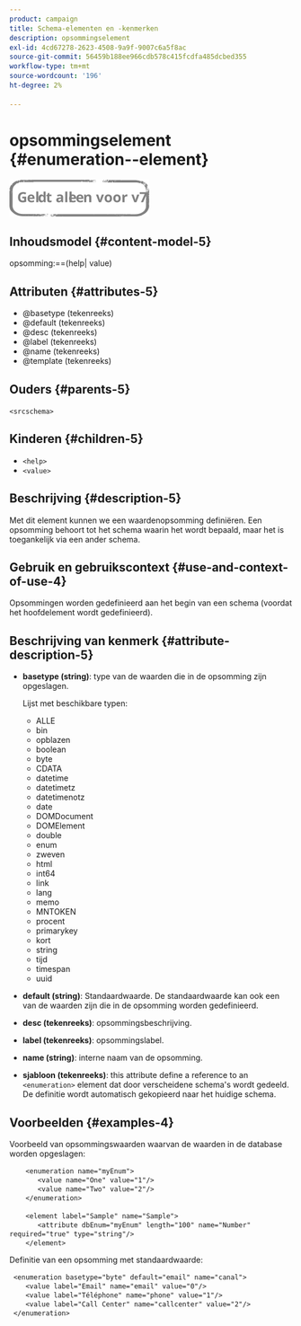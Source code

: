 ```yaml
---
product: campaign
title: Schema-elementen en -kenmerken
description: opsommingselement
exl-id: 4cd67278-2623-4508-9a9f-9007c6a5f8ac
source-git-commit: 56459b188ee966cdb578c415fcdfa485dcbed355
workflow-type: tm+mt
source-wordcount: '196'
ht-degree: 2%

---
```


# opsommingselement {#enumeration--element}

![](../../../assets/v7-only.svg)

## Inhoudsmodel {#content-model-5}

opsomming:==(help| value)

## Attributen {#attributes-5}

* @basetype (tekenreeks)
* @default (tekenreeks)
* @desc (tekenreeks)
* @label (tekenreeks)
* @name (tekenreeks)
* @template (tekenreeks)

## Ouders {#parents-5}

`<srcschema>`

## Kinderen {#children-5}

* `<help>`
* `<value>`

## Beschrijving {#description-5}

Met dit element kunnen we een waardenopsomming definiëren. Een opsomming behoort tot het schema waarin het wordt bepaald, maar het is toegankelijk via een ander schema.

## Gebruik en gebruikscontext {#use-and-context-of-use-4}

Opsommingen worden gedefinieerd aan het begin van een schema (voordat het hoofdelement wordt gedefinieerd).

## Beschrijving van kenmerk {#attribute-description-5}

* **basetype (string)**: type van de waarden die in de opsomming zijn opgeslagen.

   Lijst met beschikbare typen:

   * ALLE
   * bin
   * opblazen
   * boolean
   * byte
   * CDATA
   * datetime
   * datetimetz
   * datetimenotz
   * date
   * DOMDocument
   * DOMElement
   * double
   * enum
   * zweven
   * html
   * int64
   * link
   * lang
   * memo
   * MNTOKEN
   * procent
   * primarykey
   * kort
   * string
   * tijd
   * timespan
   * uuid

* **default (string)**: Standaardwaarde. De standaardwaarde kan ook een van de waarden zijn die in de opsomming worden gedefinieerd.
* **desc (tekenreeks)**: opsommingsbeschrijving.
* **label (tekenreeks)**: opsommingslabel.
* **name (string)**: interne naam van de opsomming.
* **sjabloon (tekenreeks)**: this attribute define a reference to an `<enumeration>` element dat door verscheidene schema&#39;s wordt gedeeld. De definitie wordt automatisch gekopieerd naar het huidige schema.

## Voorbeelden {#examples-4}

Voorbeeld van opsommingswaarden waarvan de waarden in de database worden opgeslagen:

```
    <enumeration name="myEnum">
       <value name="One" value="1"/>
       <value name="Two" value="2"/>
    </enumeration>

    <element label="Sample" name="Sample">
       <attribute dbEnum="myEnum" length="100" name="Number" required="true" type="string"/>
    </element>
```

Definitie van een opsomming met standaardwaarde:

```
 <enumeration basetype="byte" default="email" name="canal">
    <value label="Email" name="email" value="0"/> 
    <value label="Téléphone" name="phone" value="1"/>
    <value label="Call Center" name="callcenter" value="2"/>
 </enumeration>
```
